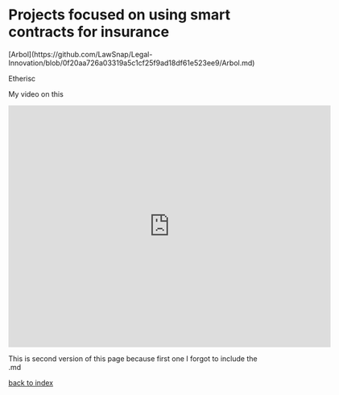 <h1>Projects focused on using smart contracts for insurance </h1>
[Arbol](https://github.com/LawSnap/Legal-Innovation/blob/0f20aa726a03319a5c1cf25f9ad18df61e523ee9/Arbol.md) 

Etherisc

My video on this

<iframe
    width="640"
    height="480"
    src="https://www.youtube.com/embed/ehA_YFy8RAU"
    frameborder="0"
    allow="autoplay; encrypted-media"
    allowfullscreen
>
</iframe>

This is second version of this page because first one I forgot to include the .md

[back to index](readme.md)
